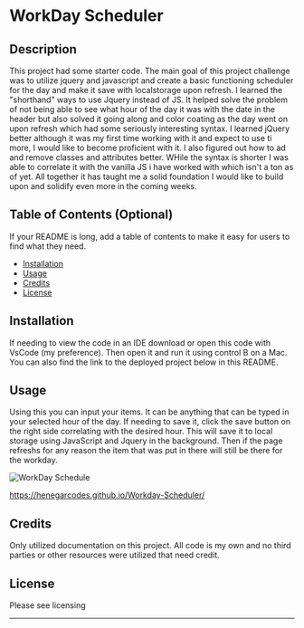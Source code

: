 # WorkDay Scheduler


## Description

This project had some starter code. The main goal of this project challenge was to utilize jquery and javascript and create a basic functioning scheduler for the day and make it save with localstorage upon refresh. I learned the "shorthand" ways to use Jquery instead of JS. It helped solve the problem of not being able to see what hour of the day it was with the date in the header but also solved it going along and color coating as the day went on upon refresh which had some seriously interesting syntax. I learned jQuery better although it was my first time working with it and expect to use ti more, I would like to become proficient with it. I also figured out how to ad and remove classes and attributes better. WHile the syntax is shorter I was able to correlate it with the vanilla JS i have worked with which isn't a ton as of yet. All together it has taught me a solid foundation I would like to build upon and solidify even more in the coming weeks.

## Table of Contents (Optional)

If your README is long, add a table of contents to make it easy for users to find what they need.

- [Installation](#installation)
- [Usage](#usage)
- [Credits](#credits)
- [License](#license)

## Installation

If needing to view the code in an IDE download or open this code with VsCode (my preference). Then open it and run it using control B on a Mac. You can also find the link to the deployed project below in this README.

## Usage

Using this you can input your items. It can be anything that can be typed in your selected hour of the day. If needing to save it, click the save button on the right side correlating with the desired hour. This will save it to local storage using JavaScript and Jquery in the background. Then if the page refreshs for any reason the item that was put in there will still be there for the workday.

![WorkDay Schedule](https://github.com/HenegarCodes/Workday-Scheduler/assets/78831747/055f7138-fd33-47f2-86cf-bbca9d1ec870) 

https://henegarcodes.github.io/Workday-Scheduler/    
## Credits

Only utilized documentation on this project. All code is my own and no third parties or other resources were utilized that need credit.

## License

Please see licensing 

---
